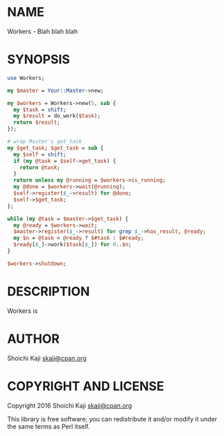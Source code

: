 # NAME

Workers - Blah blah blah

# SYNOPSIS

```perl
use Workers;

my $master = Your::Master->new;

my $workers = Workers->new(5, sub {
  my $task = shift;
  my $result = do_work($task);
  return $result;
});

# wrap Master's get_task
my $get_task; $get_task = sub {
  my $self = shift;
  if (my @task = $self->get_task) {
    return @task;
  }
  return unless my @running = $workers->is_running;
  my @done = $workers->wait(@running);
  $self->register($_->result) for @done;
  $self->$get_task;
};

while (my @task = $master->$get_task) {
  my @ready = $workers->wait;
  $master->register($_->result) for grep $_->has_result, @ready;
  my $n = @task < @ready ? $#task : $#ready;
  $ready[$_]->work($task[$_]) for 0..$n;
}

$workers->shutdown;
```

# DESCRIPTION

Workers is

# AUTHOR

Shoichi Kaji <skaji@cpan.org>

# COPYRIGHT AND LICENSE

Copyright 2016 Shoichi Kaji <skaji@cpan.org>

This library is free software; you can redistribute it and/or modify
it under the same terms as Perl itself.
